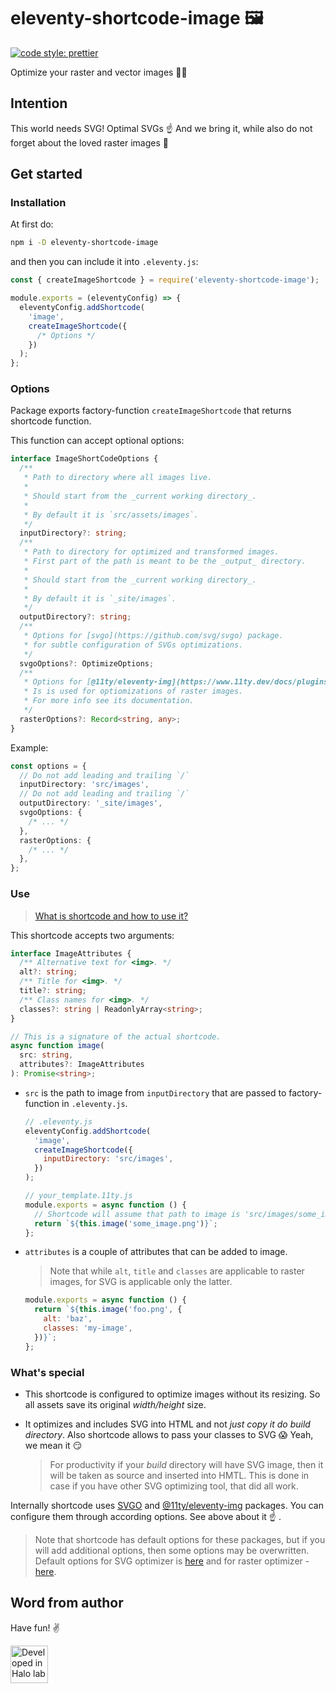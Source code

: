 # eleventy-shortcode-image 🖼

[![code style: prettier](https://img.shields.io/badge/code_style-prettier-ff69b4.svg?style=flat-square)](https://github.com/prettier/prettier)

Optimize your raster and vector images 👨‍🎨

## Intention

This world needs SVG! Optimal SVGs ☝️ And we bring it, while also do not forget about the loved raster images 🙂

## Get started

### Installation

At first do:

```sh
npm i -D eleventy-shortcode-image
```

and then you can include it into `.eleventy.js`:

```js
const { createImageShortcode } = require('eleventy-shortcode-image');

module.exports = (eleventyConfig) => {
  eleventyConfig.addShortcode(
    'image',
    createImageShortcode({
      /* Options */
    })
  );
};
```

### Options

Package exports factory-function `createImageShortcode` that returns shortcode function.

This function can accept optional options:

```ts
interface ImageShortCodeOptions {
  /**
   * Path to directory where all images live.
   *
   * Should start from the _current working directory_.
   *
   * By default it is `src/assets/images`.
   */
  inputDirectory?: string;
  /**
   * Path to directory for optimized and transformed images.
   * First part of the path is meant to be the _output_ directory.
   *
   * Should start from the _current working directory_.
   *
   * By default it is `_site/images`.
   */
  outputDirectory?: string;
  /**
   * Options for [svgo](https://github.com/svg/svgo) package.
   * for subtle configuration of SVGs optimizations.
   */
  svgoOptions?: OptimizeOptions;
  /**
   * Options for [@11ty/eleventy-img](https://www.11ty.dev/docs/plugins/image/) package.
   * Is is used for optiomizations of raster images.
   * For more info see its documentation.
   */
  rasterOptions?: Record<string, any>;
}
```

Example:

```ts
const options = {
  // Do not add leading and trailing `/`
  inputDirectory: 'src/images',
  // Do not add leading and trailing `/`
  outputDirectory: '_site/images',
  svgoOptions: {
    /* ... */
  },
  rasterOptions: {
    /* ... */
  },
};
```

### Use

> [What is shortcode and how to use it?](https://www.11ty.dev/docs/shortcodes/)

This shortcode accepts two arguments:

```ts
interface ImageAttributes {
  /** Alternative text for <img>. */
  alt?: string;
  /** Title for <img>. */
  title?: string;
  /** Class names for <img>. */
  classes?: string | ReadonlyArray<string>;
}

// This is a signature of the actual shortcode.
async function image(
  src: string,
  attributes?: ImageAttributes
): Promise<string>;
```

- `src` is the path to image from `inputDirectory` that are passed to factory-function in `.eleventy.js`.

  ```js
  // .eleventy.js
  eleventyConfig.addShortcode(
    'image',
    createImageShortcode({
      inputDirectory: 'src/images',
    })
  );

  // your_template.11ty.js
  module.exports = async function () {
    // Shortcode will assume that path to image is 'src/images/some_image.png'
    return `${this.image('some_image.png')}`;
  };
  ```

- `attributes` is a couple of attributes that can be added to image.

  > Note that while `alt`, `title` and `classes` are applicable to raster images, for SVG is applicable only the latter.

  ```js
  module.exports = async function () {
    return `${this.image('foo.png', {
      alt: 'baz',
      classes: 'my-image',
    })}`;
  };
  ```

### What's special

- This shortcode is configured to optimize images without its resizing. So all assets save its original _width/height_ size.
- It optimizes and includes SVG into HTML and not _just copy it do build directory_. Also shortcode allows to pass your classes to SVG 😱 Yeah, we mean it 😏

  > For productivity if your _build_ directory will have SVG image, then it will be taken as source and inserted into HMTL. This is done in case if you have other SVG optimizing tool, that did all work.

Internally shortcode uses [SVGO](https://github.com/svg/svgo) and [@11ty/eleventy-img](https://github.com/11ty/eleventy-img) packages. You can configure them through according options. See above about it ☝️ .

> Note that shortcode has default options for these packages, but if you will add additional options, then some options may be overwritten. Default options for SVG optimizer is [here](https://github.com/Halo-Lab/eleventy-shortcode-image/blob/master/src/vector_optimizer_options.ts) and for raster optimizer - [here](https://github.com/Halo-Lab/eleventy-shortcode-image/blob/master/src/raster_optimizer_options.ts).

## Word from author

Have fun! ✌️

<a href="https://www.halo-lab.com/?utm_source=github-brifinator-3000">
    <img src="https://api.halo-lab.com/wp-content/uploads/dev_halo.svg" alt="Developed in Halo lab" height="60">
</a>

